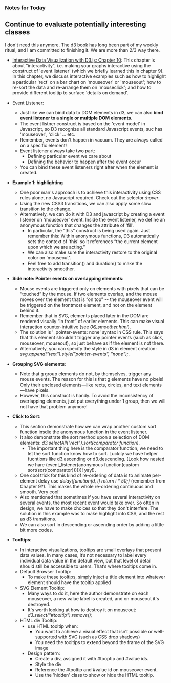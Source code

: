 ### Notes for Today

## Continue to evaluate potentially interesting classes
I don't need this anymore. The d3 book has long been part of my weekly ritual, and I am committed to finishing it. We are more than 2/3 way there.

* [Interactive Data Visualization with D3.js: Chapter 10](http://chimera.labs.oreilly.com/books/1230000000345/ch10.html): This chapter is about "interactivity", i.e. making your graphs interactive using the construct of 'event listener' (which we briefly learned this in chapter 9). In this chapter, we discuss interactive examples such as how to highlight a particular 'rect' on a bar chart on 'mouseover' or 'mouseout'; how to re-sort the data and re-arrange them on 'mouseclick'; and how to provide different tooltip to surface 'details on demand'.

* Event Listener:
	* Just like we can bind data to DOM elements in d3, we can also **bind event listener to a single or multiple DOM elements**. 
	* The event listner construct is based on the 'event model' in Javascript, so D3 recognize all standard Javascript events, suc has 'mouseover', 'click' ... etc.
	* Remember, events don't happen in vacuum. They are always called on a specific element!
	* Event listener always take two part:
		* Defining particular event we care about
		* Defining the behavior to happen after the event occur
	* You can bind these event listeners right after when the element is created.

* **Example 1: highlighting**
	* One poor man's approach is to achieve this interactivity using CSS rules alone, no Javascript required. Check out the selector _:hover_.
	* Using the new CSS3 transitions, we can also apply some slow transition to the change.
	* Alternatively, we can do it with D3 and javascript by creating a event listener on 'mouseover' event. Inside the event listener, we define an anonymous function that changes the attribute of 'fill'.
		* In particular, the "this" construct is being used again. Just remember this: Within anonymous functions, D3 automatically sets the context of 'this' so it references “the current element upon which we are acting.”
		* We can also make sure the interactivity restore to the original color on 'mouseout'.
		* Feel free to add transition() and duration() to make the interactivity smoother.

* **Side note: Pointer events on overlapping elements**:
	* Mouse events are triggered only on elements with pixels that can be “touched” by the mouse. If two elements overlap, and the mouse moves over the element that is “on top” -- the mouseover event will be triggered on the frontmost element, and not on the element behind it.
	* Remember that in SVG, elements placed later in the DOM are rendered visually “in front” of earlier elements. This can make visual interaction counter-intuitive (see _06_smoother.html_). 
	* The solution is '_pointer-events: none' syntax in CSS rule. This says that this element shouldn't trigger any pointer events (such as click, mouseover, mouseout), so just behave as if the element is not there.
	* Alternatively, you can specify the style in d3 in element creation: _svg.append("text").style("pointer-events", "none");_.

* **Grouping SVG elements**:
	* Note that g group elements do not, by themselves, trigger any mouse events. The reason for this is that g elements have no pixels! Only their enclosed elements—like rects, circles, and text elements—have pixels.
	* However, this construct is handy. To avoid the inconsistency of overlapping elements, just put everything under 1 group, then we will not have that problem anymore!

* **Click to Sort**:
	* This section demonstrate how we can wrap another custom sort function insdie the anonymous function in the event listener.
	* It also demonstrate the sort method upon a selection of DOM elements: _d3.selectAll("rect").sort(comparator function)_.
		* The important thing here is the comparator function, we need to let the sort function know how to sort. Luckily we have helper fucntions like d3.ascending or d3.descending. (Look how nested we hare (event_listener(anonymous function(custom sort(sort(comparator))))))! yay!).
	* One cool trick for this kind of re-ordering of data is to animate per-element delay use _delay(function(d, i) return i * 50;)_ (remember from Chapter 9?). This makes the whole re-ordering continuous and smooth. Very cool!
	* Also mentioned that sometimes if you have several interactivity on several events, the most recent event would take over. So often in design, we have to make choices so that they don't interfere. The solution in this example was to make highlight into CSS, and the rest as d3 transitions.
	* We can also sort in descending or ascending order by adding a little bit more codes.

* **Tooltips**:
	* In interactive visualizations, tooltips are small overlays that present data values. In many cases, it’s not necessary to label every individual data value in the default view, but that level of detail should still be accessible to users. That’s where tooltips come in.
	* Default Browser Tooltip:
		* To make these tooltips, simply inject a title element into whatever element should have the tooltip applied
	* SVG Element Tooltip:
		* Many ways to do it, here the author demonstrate on each mouseover, a new value label is created, and on mouseout it's destroyed.
		* It's worth looking at how to destroy it on mouseout: _d3.select("#tooltip").remove();_
	* HTML div Tooltip:
		* use HTML tooltip when:
			* You want to achieve a visual effect that isn’t possible or well-supported with SVG (such as CSS drop shadows)
			* You need the tooltips to extend beyond the frame of the SVG image
		* Design pattern: 
			* Create a div, assigned it with #tooptip and #value ids.
			* Style the div
			* Reference the #tooltip and #value id on mouseover event.
			* Use the 'hidden' class to show or hide the HTML tooltip.


